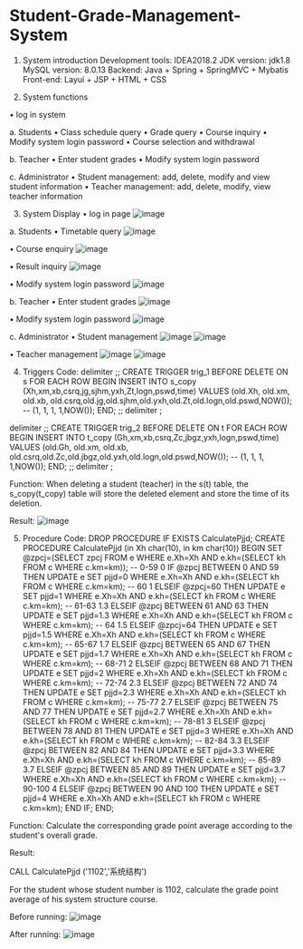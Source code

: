 # Student-Grade-Management-System
1. System introduction
Development tools: IDEA2018.2
JDK version: jdk1.8
MySQL version: 8.0.13
Backend: Java + Spring + SpringMVC + Mybatis
Front-end: Layui + JSP + HTML + CSS

2. System functions

  •	log in system

a. Students
  • Class schedule query 
  • Grade query
  • Course inquiry 
  • Modify system login password
  • Course selection and withdrawal

b. Teacher
  • Enter student grades 
  • Modify system login password

c. Administrator
  • Student management: add, delete, modify and view student information
  • Teacher management: add, delete, modify, view teacher information

3. System Display
  •	log in page
![image](https://user-images.githubusercontent.com/118161567/201658158-8e430edb-9a0e-451f-bb22-1913316d3244.png)
 
a. Students
  • Timetable query
![image](https://user-images.githubusercontent.com/118161567/201658187-6c6af686-c2fd-4ba7-b054-5a8ec392a8a0.png)

  • Course enquiry
![image](https://user-images.githubusercontent.com/118161567/201658223-f299f302-c3b6-420e-bd3d-3ad59924d062.png)

  •	Result inquiry
![image](https://user-images.githubusercontent.com/118161567/201658233-8b54a7a9-b03e-4a0d-8663-b57cb241fd81.png)

  • Modify system login password
![image](https://user-images.githubusercontent.com/118161567/201658248-0816e329-bf93-4b7e-84ff-890e780b750c.png)

b. Teacher
  • Enter student grades
![image](https://user-images.githubusercontent.com/118161567/201658280-a69ec264-3c02-4852-8259-2b67c4764d5f.png)

  • Modify system login password
 ![image](https://user-images.githubusercontent.com/118161567/201658286-ec3166de-7baf-4519-8412-43c59ef83c29.png)

c. Administrator
  • Student management
![image](https://user-images.githubusercontent.com/118161567/201658317-4827eadc-694b-4a08-99bd-b0ff92627817.png)
![image](https://user-images.githubusercontent.com/118161567/201658366-c1a74a9d-f41c-4a36-8a24-d7ec8044e06d.png)
 
  • Teacher management
![image](https://user-images.githubusercontent.com/118161567/201658396-140f2419-9b0c-4088-818c-f2df69643914.png)
![image](https://user-images.githubusercontent.com/118161567/201658412-5c0469b2-deac-4c0a-90c5-fa95a7518a12.png)

4. Triggers
Code:
delimiter ;;
CREATE TRIGGER trig_1 BEFORE DELETE ON s FOR EACH ROW
BEGIN
 INSERT INTO s_copy (Xh,xm,xb,csrq,jg,sjhm,yxh,Zt,logn,pswd,time)
VALUES
 (old.Xh, old.xm, old.xb, old.csrq,old.jg,old.sjhm,old.yxh,old.Zt,old.logn,old.pswd,NOW());
--  (1, 1, 1, 1,NOW());
END;
;;
delimiter ;

delimiter ;;
CREATE TRIGGER trig_2 BEFORE DELETE ON t FOR EACH ROW
BEGIN
 INSERT INTO t_copy (Gh,xm,xb,csrq,Zc,jbgz,yxh,logn,pswd,time)
VALUES
 (old.Gh, old.xm, old.xb, old.csrq,old.Zc,old.jbgz,old.yxh,old.logn,old.pswd,NOW());
--  (1, 1, 1, 1,NOW());
END;
;;
delimiter ;

Function: When deleting a student (teacher) in the s(t) table, the s_copy(t_copy) table will store the deleted element and store the time of its deletion.

Result:
![image](https://user-images.githubusercontent.com/118161567/201659018-af50b3fd-8e8c-453f-9a13-527a3b774215.png)

5. Procedure
Code:
DROP PROCEDURE IF EXISTS CalculatePjjd;
CREATE PROCEDURE CalculatePjjd (in Xh char(10), in km char(10))
BEGIN
SET @zpcj=(SELECT zpcj FROM e WHERE e.Xh=Xh AND e.kh=(SELECT kh FROM c WHERE c.km=km));
-- 0-59 0
IF @zpcj BETWEEN 0 AND 59 THEN
		UPDATE e SET pjjd=0 WHERE e.Xh=Xh AND e.kh=(SELECT kh FROM c WHERE c.km=km);
-- 60 1
ELSEIF @zpcj=60 THEN
		UPDATE e SET pjjd=1 WHERE e.Xh=Xh AND e.kh=(SELECT kh FROM c WHERE c.km=km);
-- 61-63 1.3
ELSEIF @zpcj BETWEEN 61 AND 63 THEN
		UPDATE e SET pjjd=1.3 WHERE e.Xh=Xh AND e.kh=(SELECT kh FROM c WHERE c.km=km);
-- 64 1.5
ELSEIF @zpcj=64 THEN
		UPDATE e SET pjjd=1.5 WHERE e.Xh=Xh AND e.kh=(SELECT kh FROM c WHERE c.km=km);
-- 65-67 1.7
ELSEIF @zpcj BETWEEN 65 AND 67 THEN
		UPDATE e SET pjjd=1.7 WHERE e.Xh=Xh AND e.kh=(SELECT kh FROM c WHERE c.km=km);
-- 68-71 2
ELSEIF @zpcj BETWEEN 68 AND 71 THEN
		UPDATE e SET pjjd=2 WHERE e.Xh=Xh AND e.kh=(SELECT kh FROM c WHERE c.km=km);
-- 72-74 2.3
ELSEIF @zpcj BETWEEN 72 AND 74 THEN
		UPDATE e SET pjjd=2.3 WHERE e.Xh=Xh AND e.kh=(SELECT kh FROM c WHERE c.km=km);
-- 75-77 2.7
ELSEIF @zpcj BETWEEN 75 AND 77 THEN
		UPDATE e SET pjjd=2.7 WHERE e.Xh=Xh AND e.kh=(SELECT kh FROM c WHERE c.km=km);
-- 78-81 3
ELSEIF @zpcj BETWEEN 78 AND 81 THEN
		UPDATE e SET pjjd=3 WHERE e.Xh=Xh AND e.kh=(SELECT kh FROM c WHERE c.km=km);
-- 82-84 3.3
ELSEIF @zpcj BETWEEN 82 AND 84 THEN
		UPDATE e SET pjjd=3.3 WHERE e.Xh=Xh AND e.kh=(SELECT kh FROM c WHERE c.km=km);
-- 85-89 3.7
ELSEIF @zpcj BETWEEN 85 AND 89 THEN
		UPDATE e SET pjjd=3.7 WHERE e.Xh=Xh AND e.kh=(SELECT kh FROM c WHERE c.km=km);
-- 90-100 4
ELSEIF @zpcj BETWEEN 90 AND 100 THEN
		UPDATE e SET pjjd=4 WHERE e.Xh=Xh AND e.kh=(SELECT kh FROM c WHERE c.km=km);
END IF;
END;

Function: Calculate the corresponding grade point average according to the student's overall grade.

Result:

  CALL CalculatePjjd ('1102','系统结构')

For the student whose student number is 1102, calculate the grade point average of his system structure course.

Before running:
![image](https://user-images.githubusercontent.com/118161567/201659282-b5e0b3a1-fc97-4939-9ef0-cdc450b7ec10.png)

After running:
![image](https://user-images.githubusercontent.com/118161567/201659299-d98fea41-883c-4cac-a7d9-19a260f9946b.png)

